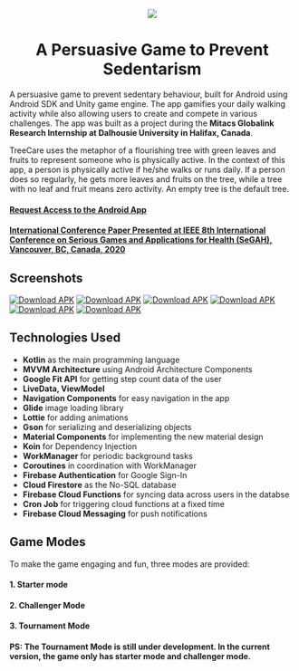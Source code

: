 <p align="center">
  <img src="https://raw.githubusercontent.com/Devansh-Maurya/TreeCare/master/TreeCare%20Name%20Logo.png"/>
  <h1 align = "center">A Persuasive Game to Prevent Sedentarism</h1>
</p>

A persuasive game to prevent sedentary behaviour, built for Android using Android SDK and Unity game engine. The app gamifies your daily walking activity while also allowing users to create and compete in various challenges.
The app was built as a project during the **Mitacs Globalink Research Internship at Dalhousie University in Halifax, Canada**.

TreeCare uses the metaphor of a flourishing tree with green leaves and fruits to represent someone who is physically active. In the context of this app, a person is physically active if he/she walks or runs daily. If a person does so regularly, he gets more leaves and fruits on the tree, while a tree with no leaf and fruit means zero activity. An empty tree is the default tree.

#### [Request Access to the Android App](https://forms.gle/o8bEqHwsegatzy6z6)
#### [International Conference Paper Presented at IEEE 8th International Conference on Serious Games and Applications for Health (SeGAH), Vancouver, BC, Canada, 2020](https://ieeexplore.ieee.org/document/9201637)
## Screenshots

[![Download APK](https://github.com/Devansh-Maurya/TreeCare/blob/master/Description/mode_selection.png)](https://github.com/Devansh-Maurya/TreeCare/blob/master/Description/mode_selection.png)
[![Download APK](https://github.com/Devansh-Maurya/TreeCare/blob/master/Description/tree_with_leaves.png)]()
[![Download APK](https://github.com/Devansh-Maurya/TreeCare/blob/master/Description/profile.png)](Profile)
[![Download APK](https://github.com/Devansh-Maurya/TreeCare/blob/master/Description/challenges.png)](https://github.com/Devansh-Maurya/TreeCare/blob/master/Description/challenges.png)
[![Download APK](https://github.com/Devansh-Maurya/TreeCare/blob/master/Description/leaderboard.png)](https://github.com/Devansh-Maurya/TreeCare/blob/master/Description/leaderboard.png)
[![Download APK](https://github.com/Devansh-Maurya/TreeCare/blob/master/Description/progress_report.png)](https://github.com/Devansh-Maurya/TreeCare/blob/master/Description/progress_report.png)


## Technologies Used
* **Kotlin** as the main programming language
* **MVVM Architecture** using Android Architecture Components
* **Google Fit API** for getting step count data of the user
* **LiveData, ViewModel**
* **Navigation Components** for easy navigation in the app
* **Glide** image loading library
* **Lottie** for adding animations
* **Gson** for serializing and deserializing objects
* **Material Components** for implementing the new material design
* **Koin** for Dependency Injection
* **WorkManager** for periodic background tasks
* **Coroutines** in coordination with WorkManager
* **Firebase Authentication** for Google Sign-In
* **Cloud Firestore** as the No-SQL database
* **Firebase Cloud Functions** for syncing data across users in the databse
* **Cron Job** for triggering cloud functions at a fixed time
* **Firebase Cloud Messaging** for push notifications

## Game Modes
To make the game engaging and fun, three modes are provided:
#### 1. Starter mode
#### 2. Challenger Mode
#### 3. Tournament Mode

#### PS: The Tournament Mode is still under development. In the current version, the game only has starter mode and challenger mode.
